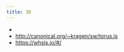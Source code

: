 ```yaml
---
title: 3D
---
```

* [](/3dprinting)
* <http://canonical.org/~kragen/sw/torus.js>
* <https://whsjs.io/#/>
